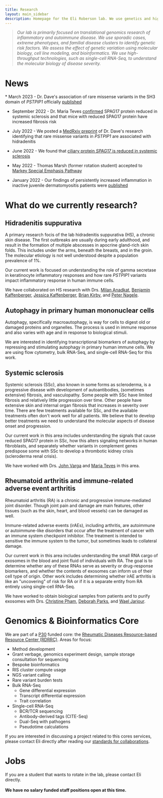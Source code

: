 ```yaml
---
title: Research
layout: main_sidebar
description: Homepage for the Eli Roberson lab. We use genetics and high-throughput technologies to dissect the causes and potential treatments of human autoimmune  and inflammatory diseases.
---
```


<blockquote>
<p><em>
Our lab is primarily focused on translational genomics research of inflammatory and autoimmune disease. We use sporadic cases, extreme phenotypes, and familial disease clusters to identify genetic risk factors. We assess the effect of genetic variation using molecular biology, cell line modeling, and bioinformatics. We use high-throughput technologies, such as single-cell RNA-Seq, to understand the molecular biology of disease severity.  
</em></p>
</blockquote>

<h1>News</h1>
* March 2023 - Dr. Dave's association of rare missense variants in the SH3 domain of <i>PSTPIP1</i> officially <a href="https://www.cell.com/hgg-advances/fulltext/S2666-2477(23)00019-2">published</a>

* September 2022 - Dr. Maria Teves <a href="https://pubmed.ncbi.nlm.nih.gov/36116512/">confirmed</a> SPAG17 protein reduced in systemic sclerosis and that mice with reduced SPAG17 protein have increased fibrosis risk

* July 2022 - We posted a <a href="https://www.medrxiv.org/content/10.1101/2022.07.12.22277558v1">MedRxiv preprint</a> of Dr. Dave's research identifying that rare missense variants in <i>PSTPIP1</i> are associated with hidradenitis 

* June 2022 - We found that <a href="https://pubmed.ncbi.nlm.nih.gov/35762854/">ciliary protein <i>SPAG17</i> is reduced in systemic sclerosis</a>

* May 2022 - Thomas Marsh (former rotation student) accepted to <a href="http://www.dbbs.wustl.edu/curstudents/SpecialEmphasisPathways/Pages/Markey.aspx">Markey Special Emphasis Pathway</a>

* January 2022 - Our findings of persistently increased inflammation in inactive juvenile dermatomyositis patients were <a href="https://www.ncbi.nlm.nih.gov/pmc/articles/PMC8741808/">published</a>

<h1>What do we currently research?</h1>

<h2>Hidradenitis suppurativa</h2>
A primary research focis of the lab hidradenitis suppurativa (HS), a chronic skin disease. The first outbreaks are usually during early adulthood, and result in the formation of multiple abscesses in apocrine gland-rich skin folds. This includes under the arms, beneath the breasts, and in the groin. The molecular etiology is not well understood despite a population prevalence of 1%.

Our current work is focused on understanding the role of gamma secretase in keratinocyte inflammatory responses and how rare <i>PSTPIP1</i> variants impact inflammatory response in human immune cells.

We have collaborated on HS research with Drs. <a href="https://dermatology.wustl.edu/people/milan-j-anadkat-md/">Milan Anadkat</a>, <a href="https://wexnermedical.osu.edu/find-a-doctor/benjamin-kaffenberger-md-39618">Benjamin Kaffenberger</a>, <a href="https://wexnermedical.osu.edu/find-a-doctor/jessica-kaffenberger-md-50146">Jessica Kaffenberger</a>, <a href="https://svph.ie/healthcare-professionals/consultants-directory/prof-brian-kirby/">Brian Kirby</a>, and <a href="https://anesthesia.uchicago.edu/faculty/peter-nagele-md">Peter Nagele</a>.

<h2>Autophagy in primary human mononuclear cells</h2>
Autophagy, specifically macroautophagy, is way for cells to digest old or damaged proteins and organelles. The process is used in immune response and also varies with age and in response to biological stimuli.

We are interested in identifying transcriptional biomarkers of autophagy by repressing and stimulating autophagy in primary human immune cells. We are using flow cytometry, bulk RNA-Seq, and single-cell RNA-Seq for this work.

<h2>Systemic sclerosis</h2>
Systemic sclerosis (SSc), also known in some forms as scleroderma, is a progressive disease with development of autoantibodies, (sometimes extensive) fibrosis, and vasculopathy. Some people with SSc have limited fibrosis and relatively little progression over time. Other people have extensive skin and internal organ fibrosis that increases in severity over time. There are few treatments available for SSc, and the available treatments often don't work well for all patients. We believe that to develop better treatments we need to understand the molecular aspects of disease onset and progression.

Our current work in this area includes understanding the signals that cause reduced SPAG17 protein in SSc, how this alters signaling networks in human fibroblasts, and separately whether variants in complement genes predispose some with SSc to develop a thrombotic kidney crisis (scleroderma renal crisis).

We have worked with Drs. <a href="https://medicine.umich.edu/dept/immunology/john-varga-md">John Varga</a> and <a href="https://obgyn.vcu.edu/about/our-team/maria-e-teves-phd.html">Maria Teves</a> in this area.

<h2>Rheumatoid arthritis and immune-related adverse event arthritis</h2>
Rheumatoid arthritis (RA) is a chronic and progressive immune-mediated joint disorder. Though joint pain and damage are main features, other tissues (such as the skin, heart, and blood vessels) can be damaged as well.

Immune-related adverse events (irAEs), including arthritis, are autoimmune or autoimmune-like disorders that occur after the treatment of cancer with an immune system checkpoint inhibitor. The treatment is intended to sensitive the immune system to the tumor, but sometimes leads to collateral damage.

Our current work in this area includes understanding the small RNA cargo of exosomes in the blood and joint fluid of individuals with RA. The goal is to determine whether any of these RNAs serve as severity or drug-response biomarkers, and whether the contents of exosomes can inform us of their cell type of origin. Other work includes determining whether irAE arthritis is like an "uncovering" of risk for RA or if it is a separate entity from RA entirely using single-cell RNA-Seq.

We have worked to obtain biological samples from patients and to purify exosomes with Drs. <a href="https://wuphysicians.wustl.edu/for-patients/find-a-physician/christine-pham">Christine Pham</a>, <a href="https://wuphysicians.wustl.edu/for-patients/find-a-physician/deborah-parks">Deborah Parks</a>, and <a href="https://internalmedicine.osu.edu/rheumatology/directory/faculty/waeljarjour/">Wael Jarjour</a>.

<h1>Genomics & Bioinformatics Core</h1>
We are part of a <a href="https://reporter.nih.gov/project-details/10472003">P30</a> funded core: the <a href="https://sites.wustl.edu/rdrrc/">Rheumatic Diseases Resource-based Resource Center (RDRRC)</a>. Areas for focus:

* Method development
* Grant verbage, genomics experiment design, sample storage consultation for sequencing
* Bespoke bioinformatics
* RIS cluster compute usage
* NGS variant calling
* Rare variant burden tests
* Bulk RNA-Seq
  * Gene differential expression
  * Transcript differential expression
  * Trait correlation
* Single-cell RNA-Seq
  * BCR/TCR sequencing
  * Antibody-derived tags (CITE-Seq)
  * Dual-Seq with pathogens
  * Pseudotime calculations
  
If you are interested in discussing a project related to this cores services, please contact Eli directly after reading our <a href="collaborations.html">standards for collaborations</a>.

<h1>Jobs</h1>
If you are a student that wants to rotate in the lab, please contact Eli directly.<br>
<br>
<b>We have no salary funded staff positions open at this time.</b>
